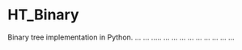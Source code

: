 # HT_Binary
Binary tree implementation in Python.
...
...
.....
...
...
...
...
...
...
...
...
...
